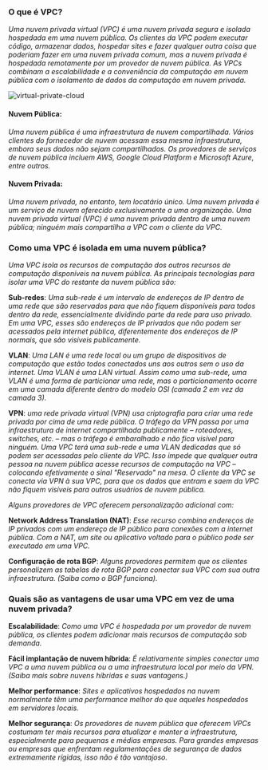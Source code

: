 ### O que é VPC?

*Uma nuvem privada virtual (VPC) é uma nuvem privada segura e isolada hospedada em uma nuvem pública. Os clientes da VPC podem executar código, armazenar dados, hospedar sites e fazer qualquer outra coisa que poderiam fazer em uma nuvem privada comum, mas a nuvem privada é hospedada remotamente por um provedor de nuvem pública. As VPCs combinam a escalabilidade e a conveniência da computação em nuvem pública com o isolamento de dados da computação em nuvem privada.*

![virtual-private-cloud](https://user-images.githubusercontent.com/108905120/179183765-2a4f1847-c16e-4b32-9ea5-9a5721681509.svg)

#### Nuvem Pública:

*Uma nuvem pública é uma infraestrutura de nuvem compartilhada. Vários clientes do fornecedor de nuvem acessam essa mesma infraestrutura, embora seus dados não sejam compartilhados. Os provedores de serviços de nuvem pública incluem AWS, Google Cloud Platform e Microsoft Azure, entre outros.*

#### Nuvem Privada:

*Uma nuvem privada, no entanto, tem locatário único. Uma nuvem privada é um serviço de nuvem oferecido exclusivamente a uma organização. Uma nuvem privada virtual (VPC) é uma nuvem privada dentro de uma nuvem pública; ninguém mais compartilha a VPC com o cliente da VPC.*

### Como uma VPC é isolada em uma nuvem pública?

*Uma VPC isola os recursos de computação dos outros recursos de computação disponíveis na nuvem pública. As principais tecnologias para isolar uma VPC do restante da nuvem pública são:*

**Sub-redes**: *Uma sub-rede é um intervalo de endereços de IP dentro de uma rede que são reservados para que não fiquem disponíveis para todos dentro da rede, essencialmente dividindo parte da rede para uso privado. Em uma VPC, esses são endereços de IP privados que não podem ser acessados pela internet pública, diferentemente dos endereços de IP normais, que são visíveis publicamente.*

**VLAN**: *Uma LAN é uma rede local ou um grupo de dispositivos de computação que estão todos conectados uns aos outros sem o uso da internet. Uma VLAN é uma LAN virtual. Assim como uma sub-rede, uma VLAN é uma forma de particionar uma rede, mas o particionamento ocorre em uma camada diferente dentro do modelo OSI (camada 2 em vez da camada 3).*

**VPN**: *uma rede privada virtual (VPN) usa criptografia para criar uma rede privada por cima de uma rede pública. O tráfego da VPN passa por uma infraestrutura de internet compartilhada publicamente – roteadores, switches, etc. – mas o tráfego é embaralhado e não fica visível para ninguém.*
*Uma VPC terá uma sub-rede e uma VLAN dedicadas que só podem ser acessadas pelo cliente da VPC. Isso impede que qualquer outra pessoa na nuvem pública acesse recursos de computação na VPC – colocando efetivamente o sinal "Reservado" na mesa. O cliente da VPC se conecta via VPN à sua VPC, para que os dados que entram e saem da VPC não fiquem visíveis para outros usuários de nuvem pública.*

*Alguns provedores de VPC oferecem personalização adicional com:*

**Network Address Translation (NAT)**: *Esse recurso combina endereços de IP privados com um endereço de IP público para conexões com a internet pública. Com a NAT, um site ou aplicativo voltado para o público pode ser executado em uma VPC.*

**Configuração de rota BGP**: *Alguns provedores permitem que os clientes personalizem as tabelas de rota BGP para conectar sua VPC com sua outra infraestrutura. (Saiba como o BGP funciona).*

### Quais são as vantagens de usar uma VPC em vez de uma nuvem privada?

**Escalabilidade**: *Como uma VPC é hospedada por um provedor de nuvem pública, os clientes podem adicionar mais recursos de computação sob demanda.*

**Fácil implantação de nuvem híbrida**: *É relativamente simples conectar uma VPC a uma nuvem pública ou a uma infraestrutura local por meio da VPN. (Saiba mais sobre nuvens híbridas e suas vantagens.)*

**Melhor performance**: *Sites e aplicativos hospedados na nuvem normalmente têm uma performance melhor do que aqueles hospedados em servidores locais.*

**Melhor segurança**: *Os provedores de nuvem pública que oferecem VPCs costumam ter mais recursos para atualizar e manter a infraestrutura, especialmente para pequenas e médias empresas. Para grandes empresas ou empresas que enfrentam regulamentações de segurança de dados extremamente rígidas, isso não é tão vantajoso.*
